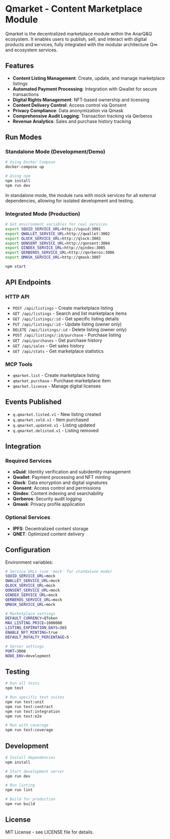 # Qmarket - Content Marketplace Module

Qmarket is the decentralized marketplace module within the AnarQ&Q ecosystem. It enables users to publish, sell, and interact with digital products and services, fully integrated with the modular architecture Q∞ and ecosystem services.

## Features

- **Content Listing Management**: Create, update, and manage marketplace listings
- **Automated Payment Processing**: Integration with Qwallet for secure transactions
- **Digital Rights Management**: NFT-based ownership and licensing
- **Content Delivery Control**: Access control via Qonsent
- **Privacy Compliance**: Data anonymization via Qmask
- **Comprehensive Audit Logging**: Transaction tracking via Qerberos
- **Revenue Analytics**: Sales and purchase history tracking

## Run Modes

### Standalone Mode (Development/Demo)
```bash
# Using Docker Compose
docker-compose up

# Using npm
npm install
npm run dev
```

In standalone mode, the module runs with mock services for all external dependencies, allowing for isolated development and testing.

### Integrated Mode (Production)
```bash
# Set environment variables for real services
export SQUID_SERVICE_URL=http://squid:3001
export QWALLET_SERVICE_URL=http://qwallet:3002
export QLOCK_SERVICE_URL=http://qlock:3003
export QONSENT_SERVICE_URL=http://qonsent:3004
export QINDEX_SERVICE_URL=http://qindex:3005
export QERBEROS_SERVICE_URL=http://qerberos:3006
export QMASK_SERVICE_URL=http://qmask:3007

npm start
```

## API Endpoints

### HTTP API
- `POST /api/listings` - Create marketplace listing
- `GET /api/listings` - Search and list marketplace items
- `GET /api/listings/:id` - Get specific listing details
- `PUT /api/listings/:id` - Update listing (owner only)
- `DELETE /api/listings/:id` - Delete listing (owner only)
- `POST /api/listings/:id/purchase` - Purchase listing
- `GET /api/purchases` - Get purchase history
- `GET /api/sales` - Get sales history
- `GET /api/stats` - Get marketplace statistics

### MCP Tools
- `qmarket.list` - Create marketplace listing
- `qmarket.purchase` - Purchase marketplace item
- `qmarket.license` - Manage digital licenses

## Events Published
- `q.qmarket.listed.v1` - New listing created
- `q.qmarket.sold.v1` - Item purchased
- `q.qmarket.updated.v1` - Listing updated
- `q.qmarket.delisted.v1` - Listing removed

## Integration

### Required Services
- **sQuid**: Identity verification and subidentity management
- **Qwallet**: Payment processing and NFT minting
- **Qlock**: Data encryption and digital signatures
- **Qonsent**: Access control and permissions
- **Qindex**: Content indexing and searchability
- **Qerberos**: Security audit logging
- **Qmask**: Privacy profile application

### Optional Services
- **IPFS**: Decentralized content storage
- **QNET**: Optimized content delivery

## Configuration

Environment variables:
```bash
# Service URLs (use 'mock' for standalone mode)
SQUID_SERVICE_URL=mock
QWALLET_SERVICE_URL=mock
QLOCK_SERVICE_URL=mock
QONSENT_SERVICE_URL=mock
QINDEX_SERVICE_URL=mock
QERBEROS_SERVICE_URL=mock
QMASK_SERVICE_URL=mock

# Marketplace settings
DEFAULT_CURRENCY=QToken
MAX_LISTING_PRICE=1000000
LISTING_EXPIRATION_DAYS=365
ENABLE_NFT_MINTING=true
DEFAULT_ROYALTY_PERCENTAGE=5

# Server settings
PORT=3008
NODE_ENV=development
```

## Testing

```bash
# Run all tests
npm test

# Run specific test suites
npm run test:unit
npm run test:contract
npm run test:integration
npm run test:e2e

# Run with coverage
npm run test:coverage
```

## Development

```bash
# Install dependencies
npm install

# Start development server
npm run dev

# Run linting
npm run lint

# Build for production
npm run build
```

## License

MIT License - see LICENSE file for details.